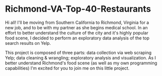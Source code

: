 # Richmond-VA-Top-40-Restaurants

Hi all! I'll be moving from Southern California to Richmond, Virginia for a new job, and to be with my partner as she begins medical school. In an effort to better understand the culture of the city and it's highly popular food scene, I decided to perform an exploratory data analysis of the top search results on Yelp. 

This project is composed of three parts: data collection via web scraping Yelp; data cleaning & wrangling; exploratory analysis and visualization. As I better understand Richmond's food scene (as well as my own programming capabilities) I'm excited for you to join me on this little project.
